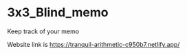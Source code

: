 # 3x3_Blind_memo
Keep track of your memo

Website link is 
https://tranquil-arithmetic-c950b7.netlify.app/
